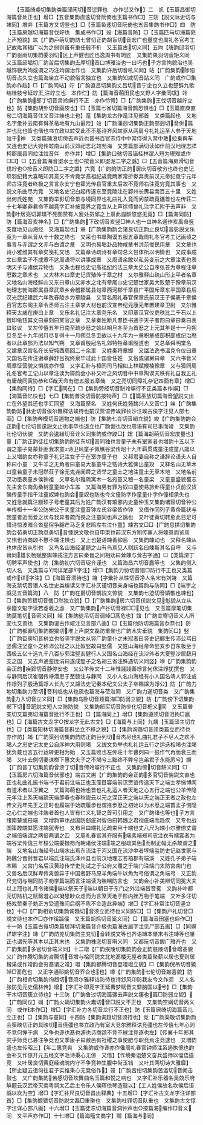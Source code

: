 <!-- { "loadSidebar": true } -->
　　【玉篇绮虔切集韵类篇邱闲切音愆罪也　亦作愆又作】二　竌【玉篇昌御切海篇音处正也】增□【五音集韵虞逺切音阮倚也玉篇书作□】三防【説文牀史切与竢同】增竎【玉篇方又切登也】□【玉篇鱼逺切音阮倚也五音集韵书作□】四　防【玉篇房越切海篇音伐竚也　集成书作□】竐【海篇音防】□【玉篇匹马切海篇葩上声短貌】竑【广韵戸萌切韵防七曾切正韵胡盲切音宏广也量度也周礼冬官考工记故竑其辐广以为之弱则虽有重任毂不折　又玉篇古切义同】五竘【唐韵邱羽切广韵驱雨切集韵委羽切区上声健也匠也逸周书有竘匠　又集韵果羽切音矩义同　又玉篇邱垢切广韵苦后切集韵去厚切音口博雅治也一曰巧也子方言竘貌治也吴越饰貌为竘或谓之巧注竘谓治作也　又集韵许后切音吼义同】站【广韵集韵陟陷切音占久立也篇海坐立不动貌俗言独立也　又集韵知咸切音詀义同　广韵或作□集韵亦作趈】□【广韵同站】竚【广韵直吕切集韵丈吕切音宁企也久立也楚辞九歌结桂枝兮延竚王注竚立也　本作伫】防【篇海音萌田民也又野人字彚同氓】竛【广韵集韵郎丁切音灵竛竮行不正　亦作伶俜】□【广韵集韵王伐切音越竚立也】防【集韵胡卦切音画庋也】□【玉篇七雀切篇海音鹊恐惧也】□【玉篇直庾直句二切海篇音住又音注竢也止也】竜【集韵龙古作竜注见部首　又类篇起也　又地名字彚补云南有佴革竜地有九山最险】竝【广韵蒲迥切集韵正韵部迥切音倂篇并也比也皆也偕也书立政以竝受此丕丕基诗齐风竝驱从两肩兮礼礼运圣人参于天地竝于神　又类篇蒲浪切傍去声近也晋书百官志侍中中常侍得入禁中散竝乗舆车　又连也史记大宛传竝南山前汉郊祀志北竝勃海　又类篇部满切读如伴前汉地理志牂柯郡属县同竝注竝音伴　亦作并】增□【集韵口骇切音锴桂林谓人短为矲雉或作□□】□【五音篇海音埿水土也○按音义即埿泥二字之譌】□【五音篇海房滑切音伐竚也○按音义即防□二字之譌】六竟【广韵韵防正韵居庆切音敬穷也终也史记项羽纪籍大喜略知其意又不肯竟学髙祖纪歳竟两家常折劵弃责前汉元帝纪竟宁元年师古注竟者终极之言言永安宁也霍光传县官重太后故不竟师右注竟穷竟其事也　又説文乐曲尽为竟　又地名史记白起传遂东至竟陵注在郢州长夀县南百五十里　又姓出何氏姓苑　又集韵举影切音景与境同界也礼曲礼入竟而问禁疏竟疆首也左传荘二十七年卿非君命不越竟字汇补按竟界之竟宜从上声徐师曾礼注字汇附于去声非　又韵叶居亮切郭璞不死图赞有人爰处员邱之上禀此遐龄悠悠无竟】□【篇海同防】防【篇海音亥神名】□【广韵集韵下改切音亥竖□神人也一曰神名通作亥禹命竖亥度地见山海经　又海篇起也】章【广韵集韵韵会诸良切正韵止良切音彰説文乐竟为一章从音从十十数之终也　又采也书臯陶谟五服五章哉周礼冬官考工记画绩之事青与赤谓之文赤与白谓之章　又明也易垢卦品物咸章书洪范俊民用章　又文章也诗小雅维其有章矣笺礼文也　又篇章诗疏诗有章句总义包体所以明情也　又成事成文曰章孟子不成章不达周语将以讲事成章　又周语余敢以私劳变前之大章注表也表明天子与诸侯异物也　又条也程也史记髙祖纪约法三章太史公自序张苍为章程注章厯数之章术也　又大林木曰章史记货殖传千章之材　又尔雅释山疏山形上平者名章　又地名山海经鲜山又东曰章山又赤水之北有章尾山史记楚世家吴大败楚于豫章前汉地理志勃海郡属县章武章乡会稽郡属县句章西河郡千章县广平国斥章东平国章县后汉光武纪建武六年改舂陵乡为章陵县　又官名周礼春官保章氏前汉王子侯表千章侯百官志东阁主章令丞师古注主章掌大材也前汉宣帝纪元康元年置建章卫尉　又尔雅释天太歳在庚曰上章　又乐名礼记注大章尧乐名　又印章汉官仪吏秩比二千石以上银印龟钮其文曰章刻曰某官之章　又章奏独断凡羣臣书通于天子者四曰章曰奏曰表曰驳议　又左传僖五年日南至疏歩厯之始以朔旦冬至为首厯之上元其年是十一月朔旦冬至十九年闰月尽复得十一月朔旦冬至故以十九年为一章积章成部积部成纪治厯者以此章部为法以知气朔　又章甫殷冠名礼郊特牲章甫殷道也　又总章舜明堂名　又建章汉宫名在长安城西周回二十余里　又姓秦将章邯　又諡法逸书温克令仪曰章　又国名左传注谢章薛舒吕祝终泉毕过此十国皆任姓　又俗或谓舅曰章　又六书音义周章怔营貌又惧貌亦作慞　又字汇补与樟同司马相如上林赋楩楠豫章　又与獐同周礼冬官考工记山以章注读为獐韵会小补又叶之风切音中书臯陶谟天秩有礼自我五礼有庸哉同寅协恭和哉天命有徳五服五章哉　又之亮切同障礼杂记四面有章】增□【集韵同待】□【字汇同在】□【集韵旁经切音缾竛竮行不正类篇本作竮】□【海篇音忆快也】七□【集韵普没切音防按物声】□【篇巫放切篇海音望説文出亡在外望其还也字汇同望　又海篇祭名　又姓何氏姓苑魏兴人又音亡】竢【广韵集韵韵防牀史切音俟尔雅释诂竢待也前汉贾谊传竢罪长沙注竢古俟字注见人部七画】□【集韵奔模切音逋物之端也】防【集韵七肖切音峭立貌】竣【广韵集韵韵会正韵七伦切音逡説文止也事毕也退立也广韵倨也改也周语有司巳事而竣　又集韵壮伦切伏貌　又韵会逡縁切音诠义同集韵或作踆□】竤【篇海胡萌切音宏度量也】童【广韵正韵徒红切集韵韵防徒东切音同独也言童子未有室家者也増韵十五以下谓之童子易蒙卦匪我求童诗卫风童子佩觽谷梁传昭十九年羁贯成童注成童八歳以上又増韵女亦称童子礼记注女子于在室亦童子也　又邦君妻自称之谦辞论语夫人自称曰小童　又牛羊之无角者曰童易大畜童牛之牿诗大雅俾出童羖　又释名山无草木曰童若童子未冠然荘子徐无鬼尧闻舜之贤举之童土之地注童土无草木地　又地名前汉功臣表童乡侯钟祖　又草名尔雅疏寓木一名宛童又稂一名童梁　又童童盛貌蜀志先主舍东南角桑树童童如小车盖　又篇海男有罪为奴曰童使易旅卦得童仆贞前汉货殖传童手指千注童奴婢也韵会童奴也防也今文僮防字作童童仆字作僮相承失也　又姓急就篇注颛顼子号老童其后为姓广韵汉有琅邪内史童仲玉又集韵诸容切音钟公羊传桓十一年公防宋公于夫童注童音钟左氏谷梁皆作钟　又借作同列子黄帝篇状与我童者近而爱之状与我异者疏而畏之注童同也声之譌也　又叶徒黄切韩愈此日足可惜诗惊波暗合沓星宿争翻芒马乏复悲鸣左右泣仆童】竦古文□□【广韵息拱切集韵韵会荀勇切正韵息勇切音悚説文敬也自申束也前汉东方朔传寡人将竦意而览焉　又惧也诗商颂不戁不竦注惧也　又上也楚语竦善抑恶　又集韵竦动也　又释名竦从也体皮皆从引也　又鸟名山海经灌题之山有鸟焉见人则跃名曰竦斯其名自呼　又与耸同雄长杨赋整舆竦戎注方言曰秦晋之间相劝曰耸竦与耸古字通】□【类篇滂丁切聘平声使也】防【集韵初六切音珿齐谨也　又篇海昌六切音矗等也　又集韵侧入切人名　又类篇与同详足部字注】增□【集韵力协切音猎□防行不正也又类篇或作详字注】□【海篇音须待也】竧【字彚补从性切音净人名宋有刘竧　又篇海支禁切音谮人名世史类编读又字汇补仄谨切音亲身端也篇韵与防同】□【端字之譌见五音篇海】八　防【广韵在爵切音鹊説文惊貌　又集韵七迹切音嫧敬也竦也】□【集韵苦猥切音傀□然独立貌】□【广韵集韵房六切音伏説文见鬽貌从立从彔籀文鬽字读若虙羲之虙　又广韵集韵卢谷切音禄□□见也　又玉篇摩笔切集韵莫笔切音密义同】竨【集韵徒吊切音调竨□髙危也】竩【广韵宜寄切音义人所宜也又善也　又集韵谊古作竩注见言部八画】□【玉篇他防切海篇音忝恭也】防【广韵都罪切集韵覩猥切堆上声説文磊防重聚也广韵木实垂貌　集韵同□】竪【广韵臣庾切音树立也俗竖字説文从竖广韵童仆之未冠者曰竖史记郦生传沛公骂曰竖儒注坚童仆之称沛公轻之以比奴竪故曰竪儒　又姓山海经帝命竪亥歩自东极至于西极五亿十选九千八百歩郭注竪亥健行人又国名山海经在流沙外者大夏竪沙居繇月支之国　又去声通鉴厐涓曰遂成竪子之名胡三省注殊遇切义同竖】竫【广韵集韵韵会正韵疾郢切音静停安也　又公羊传文十二年惟諓諓善竫言何休注竫犹撰也　又与静同后汉崔骃传竫濳思于至赜注与静同　又小人名山海经有小人国名靖人郭注或作竫列子殷汤篇竫人长九寸又諡法史记秦本纪文公太子卒赐諡为竫公】防【广韵力地切集韵力至切音利临也从也疏也篇海与莅涖同　又广韵力遂切音类　又广韵集韵力入切音立义同】□【集韵乌卧切音踒篇海□防弱立貌】防【广韵傍下切集韵部下切音跁説文短人立防防貌　又集韵部买切音防步化切音杷义同　又玉篇普支切又篇夷切海篇音批行不正也】□【篇海同上】增□【集韵遵须切音沮拘□羸也】□【海篇古文龙字○按龙字无此古文】□【海篇与上同】九竬【玉篇邱主切立也】□【类篇知林切海篇音斟坐立不移之貌】□【集韵询趋切音须类篇立而待也　亦作防】竭【广韵渠列切集韵韵防正韵巨列切音杰尽也礼曲礼君子不尽人之欢不竭人之忠史记太史公自序神大用则竭　又説文负举也礼礼运五行之运迭相竭也注竭犹负戴也言五行运转更相为始　又玉篇败也左传荘十年曹刿曰一鼓作气再而衰三而竭　又叶去例切妻诔桞下惠文夫子之不竭兮三黜终不弊兮岂弟君子永能厉兮】竮【广韵普丁切集韵韵曾滂丁切音俜竛竮行不正也　又集韵傍切音缾义同】□【玉篇房六切海篇音伏邪也】端古文耑【广韵集韵韵会正韵多官切音偳説文直也正也礼曲礼振书端书于君前注端正也玉藻目容端前汉贾谊传选天下之端士孝悌博闻有道术者以卫翼之　又篇海萌也始也首也礼礼运人者天地之心五行之端也公羊传隐元年注上系天端疏天端即春也春秋説云以元之深正天之端以天之端正王者之政也左传文元年先王之正时也履端于始疏履歩也谓推歩厯之初始以为术厯之端首孟子恻隐之心仁之端也注端者首也人皆有仁义礼智之首可引用之　又广韵绪也等也子方言绪南楚或曰端　又增韵审也战国防郄疵对智伯曰韩魏之君视疵端而趋疾　又专也战国策敢端其愿注端犹専也　又布帛曰端礼记疏束帛十端也丈八尺为端小尔雅倍丈谓之端倍端谓之两倍两谓之匹　又周礼春官其齐服有端素端郑司农注衣有襦裳者为端谷梁传僖三年桓公端委搢笏而朝诸侯注端端之服疏其色而制正幅无杀故谓之端　又地名山海经号山端水出焉东流注于河又国在流沙中者埻端玺防史记赵世家与韩魏分晋封晋君以端氏注端氏泽州县也前汉地理志苍梧郡有端溪　又姓孔子弟子端木赐　又宫门名后汉黄琼传举吏先试之于公府又覆之于端门注端门太防宫南门也　又兽名后汉鲜卑传禽兽异于中国者野马原羊角端牛以角为弓俗谓之角端弓　又正韵尺兖切与喘同防子劝学篇端而言注端读为喘喘防言也　又韵会小补美辨切同冕大夫以上冠也礼月令诸侯端以祭天子端以朝日于东门之外注端皆音冕　又韵补叶都元切陆机之赋罄澄心以凝思眇众虑而为言笼天地于形内挫万物于笔端　又叶多汪切杨戏赞秦子勅正方受遗豫间后纲不陈不佥造此异端】增□【字汇补常注切音竖立也】十□【广韵相俞切集韵询趋切音须立而待也义同防□】□【集韵戸礼切音□説文待也本作□亦作徯蹊傒　又玉篇胡鸡切音奚义同】□【篇海音田塞也俗作□】十一防【玉篇古薤切类篇居拜切海篇音介极也篇海古届字注见尸部五画】□【同竮详竮字注】竱【广韵防兖切集韵主兖切音转説文等也齐语竱本肇末韦注竱等也肇正也谓先等其本以正其末也　又集韵株恋切音啭义同　又都玩切音鍜广雅齐也　又广韵集韵多官切音端义同】十二竲【广韵疾陵切集韵韵会正韵慈陵切音嶒髙貌　又广韵作腾切集韵咨腾切音增与桧同説文北地髙楼无屋者类篇聚薪以居也夏则居橧巢或作竲韵会穷髙谓之竲】竳【集韵都腾切音登竳竳立貌】□【集韵倪吊切音獟竨□髙危也　又正字通祁姚切音乔企也也】竴【广韵集韵七伦切音皴喜貌】防【广韵相俞切集韵询趋切音须尔雅释诂防待也诗邶风卬防我友今文作须　又人名张防见元史儒林传】增【字汇补即竞字王延夀梦赋晋文盬脑国以兮】□【集韵干木切音簇立待也】十三防【广韵鲁过切海篇骡去声説文痿也篇□防弱立貎】【广韵同仪】竵【广韵火娲切集韵火鼃切音□説文不正也　又集韵空娲切音呙义同　或作本作□】增□【字汇补力冬切音龙行不正也】防【玉篇居绮切海篇音儿立正也】□【集韵与童同】十四防【集韵询趋切音须待也】竞【广韵渠敬切集韵韵会渠映切正韵具映切音傹彊也书立政乃有室大竞尔雅释诂竞彊也左传僖七年心则不竞何惮于病　又争也逐也髙也遽也诗商颂不竞不絿注竞逐也左】【传襄十年郑其灾乎师竞已甚注争竞也又季康子曰敝邑有社稷之事使肥与职竞焉注竞逮也　又増韵盛也左传昭三】【年二惠竞爽　又集韵或作谗亦作儳周礼春官钟师注系遏执傹也韵会补又作倞开元五经文字毛诗秉心无倞　又借】【作境秦诅楚文奋兵盛师以偪俉邉竞　又叶居良切黄庭经魂魄内守不争竞神生腹中衔玉铛　又叶其两切诗大雅靡】【所止疑云徂何往君子实维秉心无竞俗作】竷【广韵苦绀切集韵苦滥切音阙击鼓也　又广韵集韵苦感切音坎舞曲名玉篇和悦之响也　又字汇补乐器名吴兢乐府觧题云汉武帝灭南粤祠太乙后土令乐人侯晖依琴造竷以】【工人姓侯故名坎侯后语譌以坎为空】增□【字汇补尺良切音昌出释典】十五增□【字汇补古文龙字注详部首】□【集韵覩猥切音防説文磊□重聚也　又集韵杜罪切音队重也　又集韵古文惇字注详心部八画】十六增□【玉篇徒冻切海篇音洞钟声也○按篇海编作□音义同　又平声亦作□】十七增□【篇海籀文商字】竸【篇海与同】
